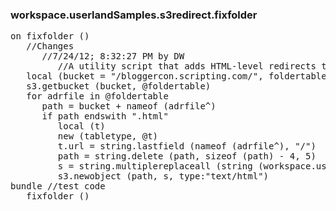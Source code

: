 ### workspace.userlandSamples.s3redirect.fixfolder
<pre>
on fixfolder ()
   //Changes
      //7/24/12; 8:32:27 PM by DW
         //A utility script that adds HTML-level redirects to a folder on S3, redirecting from files without extensions to the .html equivalent. Manila sites that are converted to S3 need this kind of redirecting, because Manila didn't require extensions. Turns out S3 doesn't either, but my conversion script adds them. :-(
   local (bucket = "/bloggercon.scripting.com/", foldertable, path)
   s3.getbucket (bucket, @foldertable)
   for adrfile in @foldertable
      path = bucket + nameof (adrfile^)
      if path endswith ".html"
         local (t)
         new (tabletype, @t)
         t.url = string.lastfield (nameof (adrfile^), "/")
         path = string.delete (path, sizeof (path) - 4, 5)
         s = string.multiplereplaceall (string (workspace.userlandsamples.s3redirect.template), @t, false, "<%", "%>")
         s3.newobject (path, s, type:"text/html")
bundle //test code
   fixfolder ()

</pre>